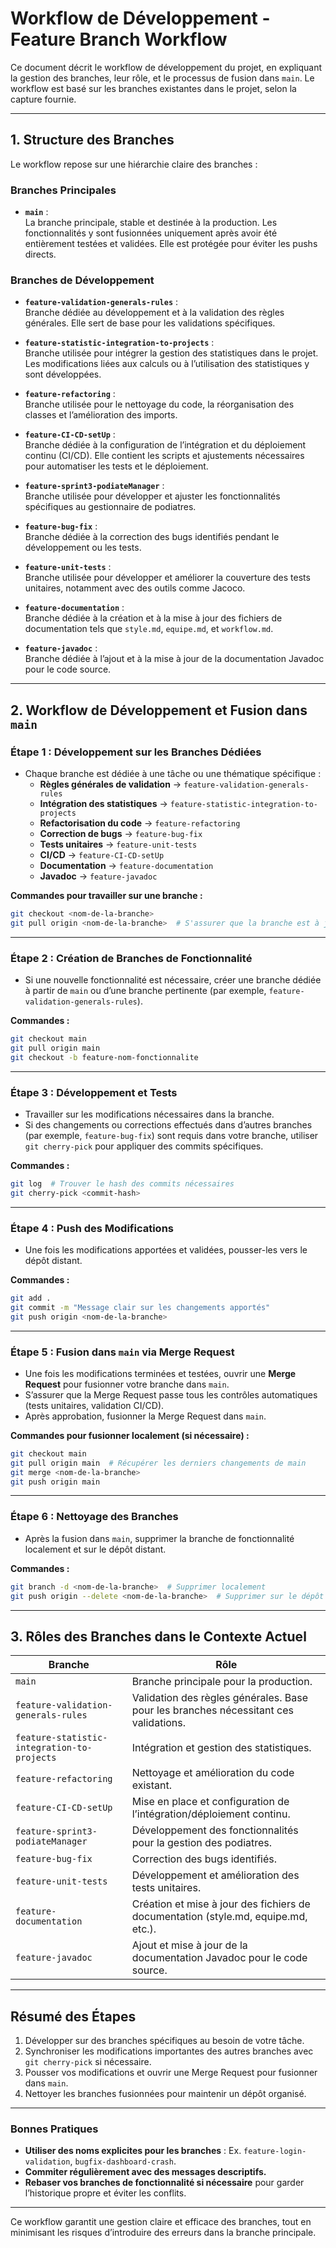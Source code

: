 # **Workflow de Développement - Feature Branch Workflow**

Ce document décrit le workflow de développement du projet, en expliquant la gestion des branches, leur rôle, et le processus de fusion dans `main`. Le workflow est basé sur les branches existantes dans le projet, selon la capture fournie.

---

## **1. Structure des Branches**

Le workflow repose sur une hiérarchie claire des branches :

### **Branches Principales**
- **`main`** :  
  La branche principale, stable et destinée à la production. Les fonctionnalités y sont fusionnées uniquement après avoir été entièrement testées et validées. Elle est protégée pour éviter les pushs directs.

### **Branches de Développement**
- **`feature-validation-generals-rules`** :  
  Branche dédiée au développement et à la validation des règles générales. Elle sert de base pour les validations spécifiques.

- **`feature-statistic-integration-to-projects`** :  
  Branche utilisée pour intégrer la gestion des statistiques dans le projet. Les modifications liées aux calculs ou à l’utilisation des statistiques y sont développées.

- **`feature-refactoring`** :  
  Branche utilisée pour le nettoyage du code, la réorganisation des classes et l’amélioration des imports.

- **`feature-CI-CD-setUp`** :  
  Branche dédiée à la configuration de l’intégration et du déploiement continu (CI/CD). Elle contient les scripts et ajustements nécessaires pour automatiser les tests et le déploiement.

- **`feature-sprint3-podiateManager`** :  
  Branche utilisée pour développer et ajuster les fonctionnalités spécifiques au gestionnaire de podiatres.

- **`feature-bug-fix`** :  
  Branche dédiée à la correction des bugs identifiés pendant le développement ou les tests.

- **`feature-unit-tests`** :  
  Branche utilisée pour développer et améliorer la couverture des tests unitaires, notamment avec des outils comme Jacoco.

- **`feature-documentation`** :  
  Branche dédiée à la création et à la mise à jour des fichiers de documentation tels que `style.md`, `equipe.md`, et `workflow.md`.

- **`feature-javadoc`** :  
  Branche dédiée à l’ajout et à la mise à jour de la documentation Javadoc pour le code source.

---

## **2. Workflow de Développement et Fusion dans `main`**

### **Étape 1 : Développement sur les Branches Dédiées**
- Chaque branche est dédiée à une tâche ou une thématique spécifique :
   - **Règles générales de validation** → `feature-validation-generals-rules`
   - **Intégration des statistiques** → `feature-statistic-integration-to-projects`
   - **Refactorisation du code** → `feature-refactoring`
   - **Correction de bugs** → `feature-bug-fix`
   - **Tests unitaires** → `feature-unit-tests`
   - **CI/CD** → `feature-CI-CD-setUp`
   - **Documentation** → `feature-documentation`
   - **Javadoc** → `feature-javadoc`

**Commandes pour travailler sur une branche :**
```bash
git checkout <nom-de-la-branche>
git pull origin <nom-de-la-branche>  # S'assurer que la branche est à jour
```

---

### **Étape 2 : Création de Branches de Fonctionnalité**
- Si une nouvelle fonctionnalité est nécessaire, créer une branche dédiée à partir de `main` ou d’une branche pertinente (par exemple, `feature-validation-generals-rules`).

**Commandes :**
```bash
git checkout main
git pull origin main
git checkout -b feature-nom-fonctionnalite
```

---

### **Étape 3 : Développement et Tests**
- Travailler sur les modifications nécessaires dans la branche.
- Si des changements ou corrections effectués dans d’autres branches (par exemple, `feature-bug-fix`) sont requis dans votre branche, utiliser `git cherry-pick` pour appliquer des commits spécifiques.

**Commandes :**
```bash
git log  # Trouver le hash des commits nécessaires
git cherry-pick <commit-hash>
```

---

### **Étape 4 : Push des Modifications**
- Une fois les modifications apportées et validées, pousser-les vers le dépôt distant.

**Commandes :**
```bash
git add .
git commit -m "Message clair sur les changements apportés"
git push origin <nom-de-la-branche>
```

---

### **Étape 5 : Fusion dans `main` via Merge Request**
- Une fois les modifications terminées et testées, ouvrir une **Merge Request** pour fusionner votre branche dans `main`.
- S’assurer que la Merge Request passe tous les contrôles automatiques (tests unitaires, validation CI/CD).
- Après approbation, fusionner la Merge Request dans `main`.

**Commandes pour fusionner localement (si nécessaire) :**
```bash
git checkout main
git pull origin main  # Récupérer les derniers changements de main
git merge <nom-de-la-branche>
git push origin main
```

---

### **Étape 6 : Nettoyage des Branches**
- Après la fusion dans `main`, supprimer la branche de fonctionnalité localement et sur le dépôt distant.

**Commandes :**
```bash
git branch -d <nom-de-la-branche>  # Supprimer localement
git push origin --delete <nom-de-la-branche>  # Supprimer sur le dépôt distant
```

---

## **3. Rôles des Branches dans le Contexte Actuel**

| **Branche**                                 | **Rôle**                                                                             |
|---------------------------------------------|--------------------------------------------------------------------------------------|
| `main`                                      | Branche principale pour la production.                                               |
| `feature-validation-generals-rules`         | Validation des règles générales. Base pour les branches nécessitant ces validations. |
| `feature-statistic-integration-to-projects` | Intégration et gestion des statistiques.                                             |
| `feature-refactoring`                       | Nettoyage et amélioration du code existant.                                          |
| `feature-CI-CD-setUp`                       | Mise en place et configuration de l’intégration/déploiement continu.                 |
| `feature-sprint3-podiateManager`            | Développement des fonctionnalités pour la gestion des podiatres.                     |
| `feature-bug-fix`                           | Correction des bugs identifiés.                                                      |
| `feature-unit-tests`                        | Développement et amélioration des tests unitaires.                                   |
| `feature-documentation`                     | Création et mise à jour des fichiers de documentation (style.md, equipe.md, etc.).   |
| `feature-javadoc`                           | Ajout et mise à jour de la documentation Javadoc pour le code source.                |

---

## **Résumé des Étapes**

1. Développer sur des branches spécifiques au besoin de votre tâche.
2. Synchroniser les modifications importantes des autres branches avec `git cherry-pick` si nécessaire.
3. Pousser vos modifications et ouvrir une Merge Request pour fusionner dans `main`.
4. Nettoyer les branches fusionnées pour maintenir un dépôt organisé.

---

### **Bonnes Pratiques**
- **Utiliser des noms explicites pour les branches** : Ex. `feature-login-validation`, `bugfix-dashboard-crash`.
- **Commiter régulièrement avec des messages descriptifs.**
- **Rebaser vos branches de fonctionnalité si nécessaire** pour garder l’historique propre et éviter les conflits.

---

Ce workflow garantit une gestion claire et efficace des branches, tout en minimisant les risques d’introduire des erreurs dans la branche principale.